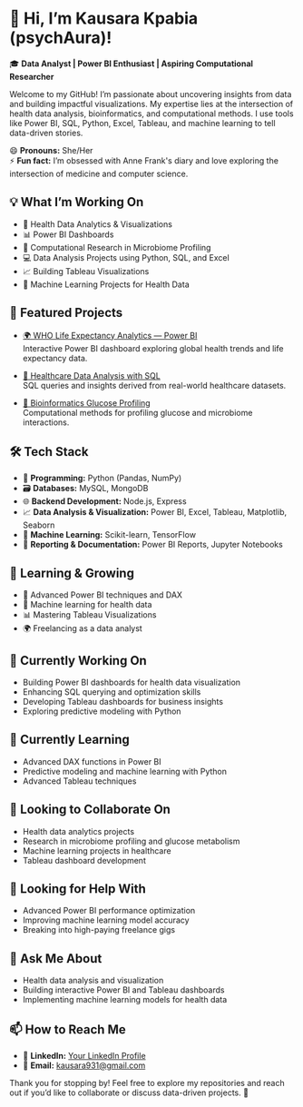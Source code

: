 # 👋 Hi, I’m Kausara Kpabia (psychAura)!

🎓 **Data Analyst | Power BI Enthusiast | Aspiring Computational Researcher**

Welcome to my GitHub! I’m passionate about uncovering insights from data and building impactful visualizations. My expertise lies at the intersection of health data analysis, bioinformatics, and computational methods. I use tools like Power BI, SQL, Python, Excel, Tableau, and machine learning to tell data-driven stories.

😄 **Pronouns:** She/Her  
⚡ **Fun fact:** I’m obsessed with Anne Frank's diary and love exploring the intersection of medicine and computer science.

## 💡 What I’m Working On
- 🏥 Health Data Analytics & Visualizations
- 📊 Power BI Dashboards
- 🧬 Computational Research in Microbiome Profiling
- 💻 Data Analysis Projects using Python, SQL, and Excel
- 📈 Building Tableau Visualizations
- 🤖 Machine Learning Projects for Health Data

## 🌟 Featured Projects
- [🌍 WHO Life Expectancy Analytics — Power BI](https://github.com/psychAura/WHO-Life-Expectancy-Analytics--PowerBI)  
  Interactive Power BI dashboard exploring global health trends and life expectancy data.

- [💉 Healthcare Data Analysis with SQL](https://github.com/psychAura/Healthcare-SQL-Project)  
  SQL queries and insights derived from real-world healthcare datasets.

- [🔬 Bioinformatics Glucose Profiling](https://github.com/psychAura/Glucose-Microbiome-Project)  
  Computational methods for profiling glucose and microbiome interactions.

## 🛠 Tech Stack
- 🐍 **Programming:** Python (Pandas, NumPy)
- 🗃️ **Databases:** MySQL, MongoDB
- 🌐 **Backend Development:** Node.js, Express
- 📈 **Data Analysis & Visualization:** Power BI, Excel, Tableau, Matplotlib, Seaborn
- 🤖 **Machine Learning:** Scikit-learn, TensorFlow
- 📝 **Reporting & Documentation:** Power BI Reports, Jupyter Notebooks

## 🌱 Learning & Growing
- 🚀 Advanced Power BI techniques and DAX
- 🧠 Machine learning for health data
- 📊 Mastering Tableau Visualizations
- 🌍 Freelancing as a data analyst

## 🔭 Currently Working On
- Building Power BI dashboards for health data visualization
- Enhancing SQL querying and optimization skills
- Developing Tableau dashboards for business insights
- Exploring predictive modeling with Python

## 🌱 Currently Learning
- Advanced DAX functions in Power BI
- Predictive modeling and machine learning with Python
- Advanced Tableau techniques

## 👯 Looking to Collaborate On
- Health data analytics projects
- Research in microbiome profiling and glucose metabolism
- Machine learning projects in healthcare
- Tableau dashboard development

## 🤔 Looking for Help With
- Advanced Power BI performance optimization
- Improving machine learning model accuracy
- Breaking into high-paying freelance gigs

## 💬 Ask Me About
- Health data analysis and visualization
- Building interactive Power BI and Tableau dashboards
- Implementing machine learning models for health data

## 📫 How to Reach Me
- 💼 **LinkedIn:** [Your LinkedIn Profile]([https://www.linkedin.com/in/kausarakpabia/])
- 📧 **Email:** kausara931@gmail.com

Thank you for stopping by! Feel free to explore my repositories and reach out if you’d like to collaborate or discuss data-driven projects. 🚀


